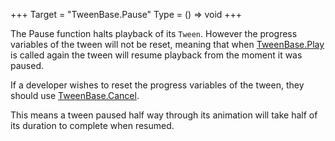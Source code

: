 +++
Target = "TweenBase.Pause"
Type = () => void
+++

The Pause function halts playback of its `Tween`. However the progress variables of the tween will not be reset, meaning that when [TweenBase.Play](https://developer.roblox.com/api-reference/function/TweenBase/Play) is called again the tween will resume playback from the moment it was paused.If a developer wishes to reset the progress variables of the tween, they should use [TweenBase.Cancel](https://developer.roblox.com/api-reference/function/TweenBase/Cancel).This means a tween paused half way through its animation will take half of its duration to complete when resumed.